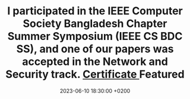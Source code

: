 ---
title: >-
    I participated in the IEEE Computer Society Bangladesh Chapter Summer Symposium (IEEE CS BDC SS), and one of our papers was accepted in the Network and Security track.
    <a href="https://drive.google.com/file/d/1S_7uoa-bX0H2VKMbk6yd3XbPscc10N1n/view?usp=sharing" target="_blank">Certificate <i class="fas fa-angle-double-right"></i></a>
    <span class="badge badge-pill badge-info">Featured</span>
date: 2023-06-10 18:30:00 +0200
---